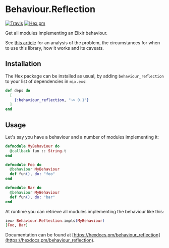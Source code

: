# Behaviour.Reflection

[![Travis](https://img.shields.io/travis/marcelotto/behaviour_reflection.svg?style=flat-square)](https://travis-ci.org/marcelotto/behaviour_reflection)
[![Hex.pm](https://img.shields.io/hexpm/v/behaviour_reflection.svg?style=flat-square)](https://hex.pm/packages/behaviour_reflection)


Get all modules implementing an Elixir behaviour.

See [this article](https://medium.com/@MarcelOttoDE/the-walled-gardens-within-elixir-d0507a568015) for an analysis of the problem, the circumstances for when to use this library, how it works and its caveats.


## Installation

The Hex package can be installed as usual, by adding `behaviour_reflection` to your list of dependencies in `mix.exs`:

```elixir
def deps do
  [
    {:behaviour_reflection, "~> 0.1"}
  ]
end
```


## Usage

Let's say you have a behaviour and a number of modules implementing it:

```elixir
defmodule MyBehaviour do
  @callback fun :: String.t
end

defmodule Foo do
  @behaviour MyBehaviour
  def fun(), do: "foo"
end

defmodule Bar do
  @behaviour MyBehaviour
  def fun(), do: "bar"
end
```

At runtime you can retrieve all modules implementing the behaviour like this:

```elixir
iex> Behaviour.Reflection.impls(MyBehaviour)
[Foo, Bar]
```

Documentation can be found at [https://hexdocs.pm/behaviour_reflection](https://hexdocs.pm/behaviour_reflection).
